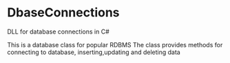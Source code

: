 # DbaseConnections
DLL for database connections in C#

This is a database class for popular RDBMS
The class provides methods for connecting to database, inserting,updating and deleting data
